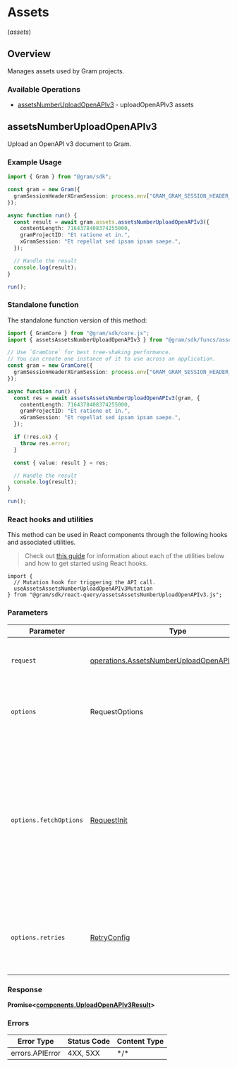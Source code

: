# Assets
(*assets*)

## Overview

Manages assets used by Gram projects.

### Available Operations

* [assetsNumberUploadOpenAPIv3](#assetsnumberuploadopenapiv3) - uploadOpenAPIv3 assets

## assetsNumberUploadOpenAPIv3

Upload an OpenAPI v3 document to Gram.

### Example Usage

```typescript
import { Gram } from "@gram/sdk";

const gram = new Gram({
  gramSessionHeaderXGramSession: process.env["GRAM_GRAM_SESSION_HEADER_X_GRAM_SESSION"] ?? "",
});

async function run() {
  const result = await gram.assets.assetsNumberUploadOpenAPIv3({
    contentLength: 7164378408374255000,
    gramProjectID: "Et ratione et in.",
    xGramSession: "Et repellat sed ipsam ipsam saepe.",
  });

  // Handle the result
  console.log(result);
}

run();
```

### Standalone function

The standalone function version of this method:

```typescript
import { GramCore } from "@gram/sdk/core.js";
import { assetsAssetsNumberUploadOpenAPIv3 } from "@gram/sdk/funcs/assetsAssetsNumberUploadOpenAPIv3.js";

// Use `GramCore` for best tree-shaking performance.
// You can create one instance of it to use across an application.
const gram = new GramCore({
  gramSessionHeaderXGramSession: process.env["GRAM_GRAM_SESSION_HEADER_X_GRAM_SESSION"] ?? "",
});

async function run() {
  const res = await assetsAssetsNumberUploadOpenAPIv3(gram, {
    contentLength: 7164378408374255000,
    gramProjectID: "Et ratione et in.",
    xGramSession: "Et repellat sed ipsam ipsam saepe.",
  });

  if (!res.ok) {
    throw res.error;
  }

  const { value: result } = res;

  // Handle the result
  console.log(result);
}

run();
```

### React hooks and utilities

This method can be used in React components through the following hooks and
associated utilities.

> Check out [this guide][hook-guide] for information about each of the utilities
> below and how to get started using React hooks.

[hook-guide]: ../../../REACT_QUERY.md

```tsx
import {
  // Mutation hook for triggering the API call.
  useAssetsAssetsNumberUploadOpenAPIv3Mutation
} from "@gram/sdk/react-query/assetsAssetsNumberUploadOpenAPIv3.js";
```

### Parameters

| Parameter                                                                                                                                                                      | Type                                                                                                                                                                           | Required                                                                                                                                                                       | Description                                                                                                                                                                    |
| ------------------------------------------------------------------------------------------------------------------------------------------------------------------------------ | ------------------------------------------------------------------------------------------------------------------------------------------------------------------------------ | ------------------------------------------------------------------------------------------------------------------------------------------------------------------------------ | ------------------------------------------------------------------------------------------------------------------------------------------------------------------------------ |
| `request`                                                                                                                                                                      | [operations.AssetsNumberUploadOpenAPIv3Request](../../models/operations/assetsnumberuploadopenapiv3request.md)                                                                 | :heavy_check_mark:                                                                                                                                                             | The request object to use for the request.                                                                                                                                     |
| `options`                                                                                                                                                                      | RequestOptions                                                                                                                                                                 | :heavy_minus_sign:                                                                                                                                                             | Used to set various options for making HTTP requests.                                                                                                                          |
| `options.fetchOptions`                                                                                                                                                         | [RequestInit](https://developer.mozilla.org/en-US/docs/Web/API/Request/Request#options)                                                                                        | :heavy_minus_sign:                                                                                                                                                             | Options that are passed to the underlying HTTP request. This can be used to inject extra headers for examples. All `Request` options, except `method` and `body`, are allowed. |
| `options.retries`                                                                                                                                                              | [RetryConfig](../../lib/utils/retryconfig.md)                                                                                                                                  | :heavy_minus_sign:                                                                                                                                                             | Enables retrying HTTP requests under certain failure conditions.                                                                                                               |

### Response

**Promise\<[components.UploadOpenAPIv3Result](../../models/components/uploadopenapiv3result.md)\>**

### Errors

| Error Type      | Status Code     | Content Type    |
| --------------- | --------------- | --------------- |
| errors.APIError | 4XX, 5XX        | \*/\*           |